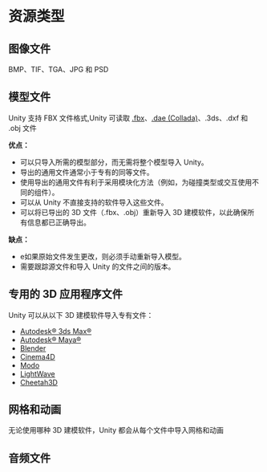 # 资源类型

## 图像文件

 BMP、TIF、TGA、JPG 和 PSD

## 模型文件

Unity 支持 FBX 文件格式,Unity 可读取 [.fbx](https://www.autodesk.com/products/fbx/overview)、[.dae (Collada)](https://www.khronos.org/collada/)、.3ds、.dxf 和 .obj 文件

**优点：**

- 可以只导入所需的模型部分，而无需将整个模型导入 Unity。
- 导出的通用文件通常小于专有的同等文件。
- 使用导出的通用文件有利于采用模块化方法（例如，为碰撞类型或交互使用不同的组件）。
- 可以从 Unity 不直接支持的软件导入这些文件。
- 可以将已导出的 3D 文件（.fbx、.obj）重新导入 3D 建模软件，以此确保所有信息都已正确导出。

**缺点：**

- e如果原始文件发生更改，则必须手动重新导入模型。
- 需要跟踪源文件和导入 Unity 的文件之间的版本。

## 专用的 3D 应用程序文件

Unity 可以从以下 3D 建模软件导入专有文件：

- [Autodesk® 3ds Max®](https://www.autodesk.com/products/3ds-max/overview)
- [Autodesk® Maya®](https://www.autodesk.com/products/maya/overview)
- [Blender](https://www.blender.org/)
- [Cinema4D](https://www.maxon.net/en/products/cinema-4d/overview/)
- [Modo](https://www.foundry.com/products/modo)
- [LightWave](https://www.lightwave3d.com/)
- [Cheetah3D](https://www.cheetah3d.com/)

## 网格和动画

无论使用哪种 3D 建模软件，Unity 都会从每个文件中导入网格和动画

## 音频文件